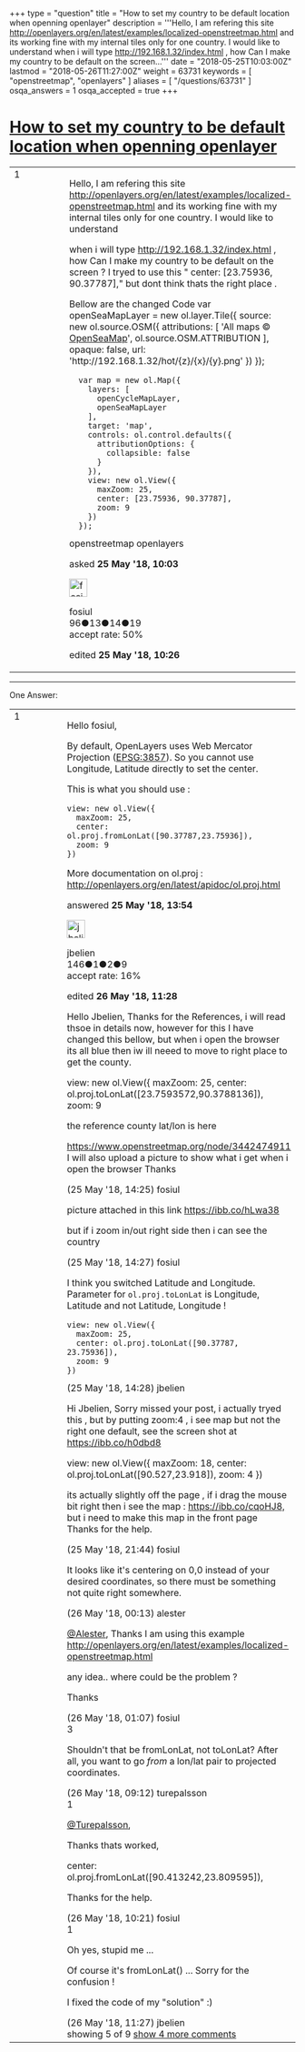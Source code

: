 +++
type = "question"
title = "How to set my country to be default location when openning openlayer"
description = '''Hello,  I am refering this site http://openlayers.org/en/latest/examples/localized-openstreetmap.html and its working fine with my internal tiles only for one country.  I would like to understand  when i will type http://192.168.1.32/index.html , how Can I make my country to be default on the screen...'''
date = "2018-05-25T10:03:00Z"
lastmod = "2018-05-26T11:27:00Z"
weight = 63731
keywords = [ "openstreetmap", "openlayers" ]
aliases = [ "/questions/63731" ]
osqa_answers = 1
osqa_accepted = true
+++

<div class="headNormal">

# [How to set my country to be default location when openning openlayer](/questions/63731/how-to-set-my-country-to-be-default-location-when-openning-openlayer)

</div>

<div id="main-body">

<div id="askform">

<table id="question-table" style="width:100%;">
<colgroup>
<col style="width: 50%" />
<col style="width: 50%" />
</colgroup>
<tbody>
<tr>
<td style="width: 30px; vertical-align: top"><div class="vote-buttons">
<span id="post-63731-upvote" class="ajax-command post-vote up" rel="nofollow" title="I like this post (click again to cancel)"> </span>
<div id="post-63731-score" class="post-score" title="current number of votes">
1
</div>
<span id="post-63731-downvote" class="ajax-command post-vote down" rel="nofollow" title="I dont like this post (click again to cancel)"> </span> <span id="favorite-mark" class="ajax-command favorite-mark" rel="nofollow" title="mark/unmark this question as favorite (click again to cancel)"> </span>
<div id="favorite-count" class="favorite-count">
&#10;</div>
</div></td>
<td><div id="item-right">
<div class="question-body">
<p>Hello, I am refering this site <a href="http://openlayers.org/en/latest/examples/localized-openstreetmap.html">http://openlayers.org/en/latest/examples/localized-openstreetmap.html</a> and its working fine with my internal tiles only for one country. I would like to understand</p>
<p>when i will type <a href="http://192.168.1.32/index.html">http://192.168.1.32/index.html</a> , how Can I make my country to be default on the screen ? I tryed to use this " center: [23.75936, 90.37787]," but dont think thats the right place .</p>
<p>Bellow are the changed Code var openSeaMapLayer = new ol.layer.Tile({ source: new ol.source.OSM({ attributions: [ 'All maps © <a href="http://www.openseamap.org/">OpenSeaMap</a>', ol.source.OSM.ATTRIBUTION ], opaque: false, url: 'http://192.168.1.32/hot/{z}/{x}/{y}.png' }) });</p>
<pre><code>  var map = new ol.Map({
    layers: [
      openCycleMapLayer,
      openSeaMapLayer
    ],
    target: &#39;map&#39;,
    controls: ol.control.defaults({
      attributionOptions: {
        collapsible: false
      }
    }),
    view: new ol.View({
      maxZoom: 25,
      center: [23.75936, 90.37787],
      zoom: 9
    })
  });</code></pre>
</div>
<div id="question-tags" class="tags-container tags">
<span class="post-tag tag-link-openstreetmap" rel="tag" title="see questions tagged &#39;openstreetmap&#39;">openstreetmap</span> <span class="post-tag tag-link-openlayers" rel="tag" title="see questions tagged &#39;openlayers&#39;">openlayers</span>
</div>
<div id="question-controls" class="post-controls">
&#10;</div>
<div class="post-update-info-container">
<div class="post-update-info post-update-info-user">
<p>asked <strong>25 May '18, 10:03</strong></p>
<img src="https://secure.gravatar.com/avatar/7bb2a94f867841b58214be09992831d3?s=32&amp;d=identicon&amp;r=g" class="gravatar" width="32" height="32" alt="fosiul&#39;s gravatar image" />
<p><span>fosiul</span><br />
<span class="score" title="96 reputation points">96</span><span title="13 badges"><span class="badge1">●</span><span class="badgecount">13</span></span><span title="14 badges"><span class="silver">●</span><span class="badgecount">14</span></span><span title="19 badges"><span class="bronze">●</span><span class="badgecount">19</span></span><br />
<span class="accept_rate" title="Rate of the user&#39;s accepted answers">accept rate:</span> <span title="fosiul has one accepted answer">50%</span></p>
</div>
<div class="post-update-info post-update-info-edited">
<p><span> edited <strong>25 May '18, 10:26</strong> </span></p>
</div>
</div>
<div id="comments-container-63731" class="comments-container">
&#10;</div>
<div id="comment-tools-63731" class="comment-tools">
&#10;</div>
<div class="clear">
&#10;</div>
<div id="comment-63731-form-container" class="comment-form-container">
&#10;</div>
<div class="clear">
&#10;</div>
</div></td>
</tr>
</tbody>
</table>

------------------------------------------------------------------------

<div class="tabBar">

<span id="sort-top"></span>

<div class="headQuestions">

One Answer:

</div>

</div>

<span id="63735"></span>

<div id="answer-container-63735" class="answer accepted-answer">

<table style="width:100%;">
<colgroup>
<col style="width: 50%" />
<col style="width: 50%" />
</colgroup>
<tbody>
<tr>
<td style="width: 30px; vertical-align: top"><div class="vote-buttons">
<span id="post-63735-upvote" class="ajax-command post-vote up" rel="nofollow" title="I like this post (click again to cancel)"> </span>
<div id="post-63735-score" class="post-score" title="current number of votes">
1
</div>
<span id="post-63735-downvote" class="ajax-command post-vote down" rel="nofollow" title="I dont like this post (click again to cancel)"> </span> <span class="accept-answer on" rel="nofollow" title="fosiul has selected this answer as the correct answer"> </span>
</div></td>
<td><div class="item-right">
<div class="answer-body">
<p>Hello fosiul,</p>
<p>By default, OpenLayers uses Web Mercator Projection (<a href="http://epsg.io/3857">EPSG:3857</a>). So you cannot use Longitude, Latitude directly to set the center.</p>
<p>This is what you should use :</p>
<pre><code>view: new ol.View({
  maxZoom: 25,
  center: ol.proj.fromLonLat([90.37787,23.75936]),
  zoom: 9
})</code></pre>
<p>More documentation on ol.proj : <a href="http://openlayers.org/en/latest/apidoc/ol.proj.html">http://openlayers.org/en/latest/apidoc/ol.proj.html</a></p>
</div>
<div class="answer-controls post-controls">
&#10;</div>
<div class="post-update-info-container">
<div class="post-update-info post-update-info-user">
<p>answered <strong>25 May '18, 13:54</strong></p>
<img src="https://secure.gravatar.com/avatar/08e299a7143fc92767e9c66bff9481bc?s=32&amp;d=identicon&amp;r=g" class="gravatar" width="32" height="32" alt="jbelien&#39;s gravatar image" />
<p><span>jbelien</span><br />
<span class="score" title="146 reputation points">146</span><span title="1 badges"><span class="badge1">●</span><span class="badgecount">1</span></span><span title="2 badges"><span class="silver">●</span><span class="badgecount">2</span></span><span title="9 badges"><span class="bronze">●</span><span class="badgecount">9</span></span><br />
<span class="accept_rate" title="Rate of the user&#39;s accepted answers">accept rate:</span> <span title="jbelien has one accepted answer">16%</span></p>
</div>
<div class="post-update-info post-update-info-edited">
<p><span> edited <strong>26 May '18, 11:28</strong> </span></p>
</div>
</div>
<div id="comments-container-63735" class="comments-container">
<span id="63736"></span>
<div id="comment-63736" class="comment">
<div id="post-63736-score" class="comment-score">
&#10;</div>
<div class="comment-text">
<p>Hello Jbelien, Thanks for the References, i will read thsoe in details now, however for this I have changed this bellow, but when i open the browser its all blue then iw ill neeed to move to right place to get the county.</p>
<p>view: new ol.View({ maxZoom: 25, center: ol.proj.toLonLat([23.7593572,90.3788136]), zoom: 9</p>
<p>the reference county lat/lon is here</p>
<p><a href="https://www.openstreetmap.org/node/3442474911">https://www.openstreetmap.org/node/3442474911</a> I will also upload a picture to show what i get when i open the browser Thanks</p>
</div>
<div id="comment-63736-info" class="comment-info">
<span class="comment-age">(25 May '18, 14:25)</span> <span class="comment-user userinfo">fosiul</span>
</div>
</div>
<span id="63737"></span>
<div id="comment-63737" class="comment">
<div id="post-63737-score" class="comment-score">
&#10;</div>
<div class="comment-text">
<p>picture attached in this link <a href="https://ibb.co/hLwa38">https://ibb.co/hLwa38</a></p>
<p>but if i zoom in/out right side then i can see the country</p>
</div>
<div id="comment-63737-info" class="comment-info">
<span class="comment-age">(25 May '18, 14:27)</span> <span class="comment-user userinfo">fosiul</span>
</div>
</div>
<span id="63738"></span>
<div id="comment-63738" class="comment not_top_scorer">
<div id="post-63738-score" class="comment-score">
&#10;</div>
<div class="comment-text">
<p>I think you switched Latitude and Longitude.<br />
Parameter for <code>ol.proj.toLonLat</code> is Longitude, Latitude and not Latitude, Longitude !</p>
<pre><code>view: new ol.View({
  maxZoom: 25,
  center: ol.proj.toLonLat([90.37787, 23.75936]),
  zoom: 9
})</code></pre>
</div>
<div id="comment-63738-info" class="comment-info">
<span class="comment-age">(25 May '18, 14:28)</span> <span class="comment-user userinfo">jbelien</span>
</div>
</div>
<span id="63745"></span>
<div id="comment-63745" class="comment not_top_scorer">
<div id="post-63745-score" class="comment-score">
&#10;</div>
<div class="comment-text">
<p>Hi Jbelien, Sorry missed your post, i actually tryed this , but by putting zoom:4 , i see map but not the right one default, see the screen shot at <a href="https://ibb.co/h0dbd8">https://ibb.co/h0dbd8</a></p>
<p>view: new ol.View({ maxZoom: 18, center: ol.proj.toLonLat([90.527,23.918]), zoom: 4 })</p>
<p>its actually slightly off the page , if i drag the mouse bit right then i see the map : <a href="https://ibb.co/cqoHJ8,">https://ibb.co/cqoHJ8,</a> but i need to make this map in the front page Thanks for the help.</p>
</div>
<div id="comment-63745-info" class="comment-info">
<span class="comment-age">(25 May '18, 21:44)</span> <span class="comment-user userinfo">fosiul</span>
</div>
</div>
<span id="63748"></span>
<div id="comment-63748" class="comment not_top_scorer">
<div id="post-63748-score" class="comment-score">
&#10;</div>
<div class="comment-text">
<p>It looks like it's centering on 0,0 instead of your desired coordinates, so there must be something not quite right somewhere.</p>
</div>
<div id="comment-63748-info" class="comment-info">
<span class="comment-age">(26 May '18, 00:13)</span> <span class="comment-user userinfo">alester</span>
</div>
</div>
<span id="63750"></span>
<div id="comment-63750" class="comment not_top_scorer">
<div id="post-63750-score" class="comment-score">
&#10;</div>
<div class="comment-text">
<p><a href="https://help.openstreetmap.org/users/8189/alester">@Alester</a>, Thanks I am using this example <a href="http://openlayers.org/en/latest/examples/localized-openstreetmap.html">http://openlayers.org/en/latest/examples/localized-openstreetmap.html</a></p>
<p>any idea.. where could be the problem ?</p>
<p>Thanks</p>
</div>
<div id="comment-63750-info" class="comment-info">
<span class="comment-age">(26 May '18, 01:07)</span> <span class="comment-user userinfo">fosiul</span>
</div>
</div>
<span id="63753"></span>
<div id="comment-63753" class="comment">
<div id="post-63753-score" class="comment-score">
3
</div>
<div class="comment-text">
<p>Shouldn't that be fromLonLat, not toLonLat? After all, you want to go <em>from</em> a lon/lat pair to projected coordinates.</p>
</div>
<div id="comment-63753-info" class="comment-info">
<span class="comment-age">(26 May '18, 09:12)</span> <span class="comment-user userinfo">turepalsson</span>
</div>
</div>
<span id="63754"></span>
<div id="comment-63754" class="comment">
<div id="post-63754-score" class="comment-score">
1
</div>
<div class="comment-text">
<p><a href="https://help.openstreetmap.org/users/3893/turepalsson">@Turepalsson</a>,</p>
<p>Thanks thats worked,</p>
<p>center: ol.proj.fromLonLat([90.413242,23.809595]),</p>
<p>Thanks for the help.</p>
</div>
<div id="comment-63754-info" class="comment-info">
<span class="comment-age">(26 May '18, 10:21)</span> <span class="comment-user userinfo">fosiul</span>
</div>
</div>
<span id="63756"></span>
<div id="comment-63756" class="comment">
<div id="post-63756-score" class="comment-score">
1
</div>
<div class="comment-text">
<p>Oh yes, stupid me ...</p>
<p>Of course it's fromLonLat() ... Sorry for the confusion !</p>
<p>I fixed the code of my "solution" :)</p>
</div>
<div id="comment-63756-info" class="comment-info">
<span class="comment-age">(26 May '18, 11:27)</span> <span class="comment-user userinfo">jbelien</span>
</div>
</div>
</div>
<div id="comment-tools-63735" class="comment-tools">
<span class="comments-showing"> showing 5 of 9 </span> <a href="#" class="show-all-comments-link">show 4 more comments</a>
</div>
<div class="clear">
&#10;</div>
<div id="comment-63735-form-container" class="comment-form-container">
&#10;</div>
<div class="clear">
&#10;</div>
</div></td>
</tr>
</tbody>
</table>

</div>

<div class="paginator-container-left">

</div>

</div>

</div>

